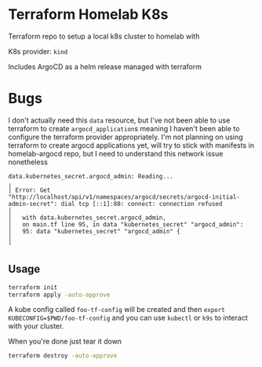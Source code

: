# Terraform Homelab K8s

Terraform repo to setup a local k8s cluster to homelab with

K8s provider: `kind`

Includes ArgoCD as a helm release managed with terraform


# Bugs

 I don't actually need this `data` resource, but I've not been able to use terraform to create `argocd_application`s meaning I haven't been able to configure the terraform provider appropriately. I'm not planning on using terraform to create argocd applications yet, will try to stick with manifests in homelab-argocd repo, but I need to understand this network issue nonetheless

```
data.kubernetes_secret.argocd_admin: Reading...
╷
│ Error: Get "http://localhost/api/v1/namespaces/argocd/secrets/argocd-initial-admin-secret": dial tcp [::1]:80: connect: connection refused
│ 
│   with data.kubernetes_secret.argocd_admin,
│   on main.tf line 95, in data "kubernetes_secret" "argocd_admin":
│   95: data "kubernetes_secret" "argocd_admin" {
│ 
╵
```

## Usage

```bash
terraform init
terraform apply -auto-approve
```
A kube config called `foo-tf-config` will be created and then `export KUBECONFIG=$PWD/foo-tf-config` and you can use `kubectl` or `k9s` to interact with your cluster.

When you're done just tear it down

```bash
terraform destroy -auto-approve
```

